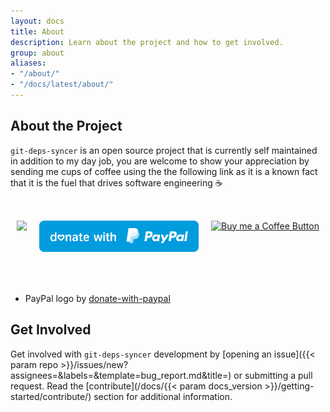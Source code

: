 ```yaml
---
layout: docs
title: About
description: Learn about the project and how to get involved.
group: about
aliases:
- "/about/"
- "/docs/latest/about/"
---
```


## About the Project

`git-deps-syncer` is an open source project that is currently self maintained in addition to my day job, you are welcome to show your appreciation by sending me cups of coffee using the the following link as it is a known fact that it is the fuel that drives software engineering ☕

<style>
.sponsor_buttons {
  display: flex;
  justify-content: center;
  flex-direction: row;
  text-align: center;
  margin-left: auto;
  margin-right: auto;
  padding: 2rem 0;
  /* padding-top: 10%; */
  gap: 10px;
  width: 100%; 
  max-width: 80rem; }
  /* margin-top: 6rem; */
  @media only screen and (max-width: 56.25em) {
    .sponsor_buttons {
      flex-direction: column;
      margin-top: 5rem; } }

.sponsor_button {
  background: var(--sephia);
  height: 50px;
  width: 120px;
  border-radius: 10px;
}
</style>

<!-- <a href="https://www.buymeacoffee.com/ZachiNachshon" target="_blank"><img src="/docs/latest/assets/img/bmc-orig.svg" height="57" width="200" alt="Buy Me A Coffee"></a> -->

<div class="sponsor_buttons">
    <a href="https://github.com/sponsors/ZachiNachshon" target="_blank" alt="GitHub Sponsor">
        <img src="https://img.shields.io/static/v1?label=Sponsor&message=%E2%9D%A4&logo=GitHub&color=%23e2216a" height="50">
    </a>
    <br>
    <a href="https://paypal.me/ZachiNachshon/" target="_blank">
        <img src="/docs/latest/assets/img/paypal-blue.svg" height="50" width="255">
    </a>
    <br>
    <a href="https://www.buymeacoffee.com/ZachiNachshon" target="_blank">
        <img src="https://img.buymeacoffee.com/button-api/?text=Buy me a coffee&amp;emoji=&amp;slug=ZachiNachshon&amp;button_colour=e2216a&amp;font_colour=ffffff&amp;font_family=Cookie&amp;outline_colour=ffffff&amp;coffee_colour=FFDD00" alt="Buy me a Coffee Button">
    </a>
</div>

<br>

<ul class="list-unstyled small text-muted">
    <li class="mb-2">PayPal logo by <a href="https://github.com/andreostrovsky/donate-with-paypal" target="_blank">donate-with-paypal</a></li>
</ul>

## Get Involved

Get involved with `git-deps-syncer` development by [opening an issue]({{< param repo >}}/issues/new?assignees=&labels=&template=bug_report.md&title=) or submitting a pull request. Read the [contribute](/docs/{{< param docs_version >}}/getting-started/contribute/) section for additional information.


